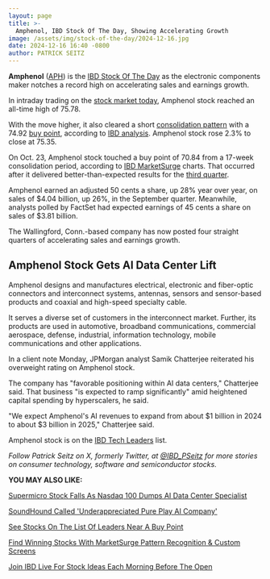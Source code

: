 ```yaml
---
layout: page
title: >-
  Amphenol, IBD Stock Of The Day, Showing Accelerating Growth
image: /assets/img/stock-of-the-day/2024-12-16.jpg
date: 2024-12-16 16:40 -0800
author: PATRICK SEITZ
---
```







**Amphenol** ([APH](https://research.investors.com/quote.aspx?symbol=APH)) is the [IBD Stock Of The Day](https://www.investors.com/research/ibd-stock-of-the-day/) as the electronic components maker notches a record high on accelerating sales and earnings growth.  


In intraday trading on the [stock market today](https://www.investors.com/news/stock-market-today-stock-market-news/), Amphenol stock reached an all-time high of 75.78.  




With the move higher, it also cleared a short [consolidation pattern](https://www.investors.com/how-to-invest/investors-corner/shopify-stock-consolidation-pattern-led-to-beautiful-gains/) with a 74.92 [buy point](https://www.investors.com/how-to-invest/investors-corner/chart-reading-basics-how-a-buy-point-marks-a-time-of-opportunity/), according to [IBD analysis](https://get.investors.com/ibd-live/). Amphenol stock rose 2.3% to close at 75.35.  


On Oct. 23, Amphenol stock touched a buy point of 70.84 from a 17-week consolidation period, according to [IBD MarketSurge](https://get.investors.com/marketsurge/?src=apa1bq) charts. That occurred after it delivered better-than-expected results for the [third quarter](https://www.businesswire.com/news/home/20241023139704/en/).  


Amphenol earned an adjusted 50 cents a share, up 28% year over year, on sales of $4.04 billion, up 26%, in the September quarter. Meanwhile, analysts polled by FactSet had expected earnings of 45 cents a share on sales of $3.81 billion.  


The Wallingford, Conn.-based company has now posted four straight quarters of accelerating sales and earnings growth.  


Amphenol Stock Gets AI Data Center Lift
---------------------------------------


Amphenol designs and manufactures electrical, electronic and fiber-optic connectors and interconnect systems, antennas, sensors and sensor-based products and coaxial and high-speed specialty cable.  


It serves a diverse set of customers in the interconnect market. Further, its products are used in automotive, broadband communications, commercial aerospace, defense, industrial, information technology, mobile communications and other applications.  


In a client note Monday, JPMorgan analyst Samik Chatterjee reiterated his overweight rating on Amphenol stock.  


The company has "favorable positioning within AI data centers," Chatterjee said. That business "is expected to ramp significantly" amid heightened capital spending by hyperscalers, he said.  


"We expect Amphenol's AI revenues to expand from about $1 billion in 2024 to about $3 billion in 2025," Chatterjee said.  


Amphenol stock is on the [IBD Tech Leaders](https://www.investors.com/data-tables/ibd-tech-leaders-dec-13-2024/) list.  


*Follow Patrick Seitz on X, formerly Twitter, at [@IBD\_PSeitz](https://twitter.com/IBD_PSeitz) for more stories on consumer technology, software and semiconductor stocks.* 


**YOU MAY ALSO LIKE:** 


[Supermicro Stock Falls As Nasdaq 100 Dumps AI Data Center Specialist](https://www.investors.com/news/technology/smci-stock-nasdaq-100-dumps-supermicro/) 


[SoundHound Called 'Underappreciated Pure Play AI Company'](https://www.investors.com/news/technology/soun-stock-soundhound-underappreciated-ai-pure-play/) 


[See Stocks On The List Of Leaders Near A Buy Point](https://www.investors.com/product/leaderboard/?artProdLink=Leaderboard) 


[Find Winning Stocks With MarketSurge Pattern Recognition & Custom Screens](https://get.investors.com/marketsurge/?src=apa1bq) 


[Join IBD Live For Stock Ideas Each Morning Before The Open](https://get.investors.com/ibd-live/) 




